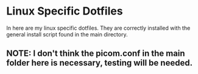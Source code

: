 # Linux Specific Dotfiles
In here are my linux specific dotfiles. They are correctly installed with the general install script found in the main directory.

## NOTE: I don't think the picom.conf in the main folder here is necessary, testing will be needed.
